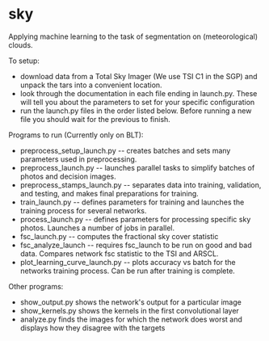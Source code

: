 # sky
Applying machine learning to the task of segmentation on (meteorological) clouds.


To setup: 
- download data from a Total Sky Imager (We use TSI C1 in the SGP) and unpack the tars into a convenient location.
- look through the documentation in each file ending in launch.py. These will tell you about the parameters to set for your specific configuration
- run the launch.py files in the order listed below. Before running a new file you should wait for the previous to finish.


Programs to run (Currently only on BLT):
- preprocess_setup_launch.py -- creates batches and sets many parameters used in preprocessing.
- preprocess_launch.py -- launches parallel tasks to simplify batches of photos and decision images.
- preprocess_stamps_launch.py -- separates data into training, validation, and testing, and makes final preparations for training.
- train_launch.py -- defines parameters for training and launches the training process for several networks.
- process_launch.py -- defines parameters for processing specific sky photos. Launches a number of jobs in parallel.
- fsc_launch.py -- computes the fractional sky cover statistic
- fsc_analyze_launch -- requires fsc_launch to be run on good and bad data. Compares network fsc statistic to the TSI and ARSCL.
- plot_learning_curve_launch.py -- plots accuracy vs batch for the networks training process. Can be run after training is complete.


Other programs:
- show_output.py shows the network's output for a particular image
- show_kernels.py shows the kernels in the first convolutional layer
- analyze.py finds the images for which the network does worst and displays how they disagree with the targets
